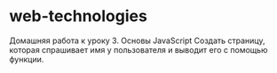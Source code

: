 # web-technologies
Домашняя работа к уроку 3. Основы JavaScript
Создать страницу, которая спрашивает имя у пользователя и выводит его с помощью функции.
